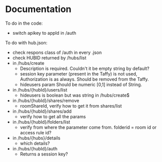 Documentation
=============

To do in the code:
- switch apikey to appId in /auth

To do with hub.json:
- check respons class of /auth in every .json
- check HUBID returned by /hubs/list
- in /hubs/create 
  - Description is required. Couldn't it be empty string by default?
  - session key parameter (present in the Taffy) is not used, Authorization is as always. Should be removed from the Taffy.
  - hideusers param Should be numeric [0,1] instead of String.
- in /hubs/{hubId}/users/list
  - hideusers is boolean but was string in /hubs/create$
- in /hubs/{hubId}/shares/remove
  - roomShareId, verify how to get it from shares/list
- in /hubs/{hubId}/shares/add
  - verify how to get all the params
- in /hubs/{hubId}/folders/list
  - verify from where the parameter come from. folderid = room id or access rule id?
- in /hubs/{hubs}/details
  - which details?
- in /hubs/{hubId}/auth
  - Returns a session key?


